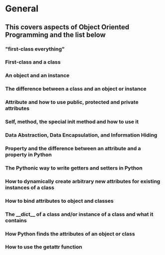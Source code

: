 # General
## This covers aspects of Object Oriented Programming and the list below
### "first-class everything"
### First-class and a class
### An object and an instance
### The difference between a class and an object or instance
### Attribute and how to use public, protected and private attributes
### Self, method, the special __init__ method and how to use it
### Data Abstraction, Data Encapsulation, and Information Hiding
### Property and the difference between an attribute and a property in Python
### The Pythonic way to write getters and setters in Python
### How to dynamically create arbitrary new attributes for existing instances of a class
### How to bind attributes to object and classes
### The \_\_dict__ of a class and/or instance of a class and what it contains
### How Python finds the attributes of an object or class
### How to use the getattr function
